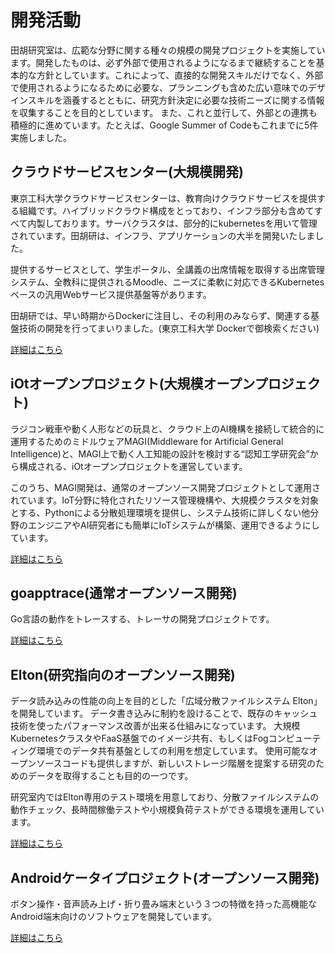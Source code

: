 # 開発活動

田胡研究室は、広範な分野に関する種々の規模の開発プロジェクトを実施しています。開発したものは、必ず外部で使用されるようになるまで継続することを基本的な方針としています。これによって、直接的な開発スキルだけでなく、外部で使用されるようになるために必要な、プランニングも含めた広い意味でのデザインスキルを涵養するとともに、研究方針決定に必要な技術ニーズに関する情報を収集することを目的としています。
また、これと並行して、外部との連携も積極的に進めています。たとえば、Google Summer of Codeもこれまでに5件実施しました。

## クラウドサービスセンター(大規模開発)  
東京工科大学クラウドサービスセンターは、教育向けクラウドサービスを提供する組織です。ハイブリッドクラウド構成をとっており、インフラ部分も含めてすべて内製しております。サーバクラスタは、部分的にkubernetesを用いて管理されています。田胡研は、インフラ、アプリケーションの大半を開発いたしました。

提供するサービスとして、学生ポータル、全講義の出席情報を取得する出席管理システム、全教科に提供されるMoodle、ニーズに柔軟に対応できるKubernetesベースの汎用Webサービス提供基盤等があります。

田胡研では、早い時期からDockerに注目し、その利用のみならず、関連する基盤技術の開発を行ってまいりました。(東京工科大学 Dockerで御検索ください)

[詳細はこちら](./cloud.html)

## iOtオープンプロジェクト(大規模オープンプロジェクト)   
ラジコン戦車や動く人形などの玩具と、クラウド上のAI機構を接続して統合的に運用するためのミドルウェアMAGI(Middleware for Artificial General Intelligence)と、MAGI上で動く人工知能の設計を検討する“認知工学研究会”から構成される、iOtオープンプロジェクトを運営しています。

このうち、MAGI開発は、通常のオープンソース開発プロジェクトとして運用されています。IoT分野に特化されたリソース管理機構や、大規模クラスタを対象とする、Pythonによる分散処理環境を提供し、システム技術に詳しくない他分野のエンジニアやAI研究者にも簡単にIoTシステムが構築、運用できるようにしています。

[詳細はこちら](https://www.iotaku.jp)

## goapptrace(通常オープンソース開発)    
Go言語の動作をトレースする、トレーサの開発プロジェクトです。

[詳細はこちら](https://github.com/yuuki0xff/goapptrace)

## Elton(研究指向のオープンソース開発)
データ読み込みの性能の向上を目的とした「広域分散ファイルシステム Elton」を開発しています。
データ書き込みに制約を設けることで、既存のキャッシュ技術を使ったパフォーマンス改善が出来る仕組みになっています。
大規模KubernetesクラスタやFaaS基盤でのイメージ共有、もしくはFogコンピューティング環境でのデータ共有基盤としての利用を想定しています。
使用可能なオープンソースコードも提供しますが、新しいストレージ階層を提案する研究のためのデータを取得することも目的の一つです。

研究室内ではElton専用のテスト環境を用意しており、分散ファイルシステムの動作チェック、長時間稼働テストや小規模負荷テストができる環境を運用しています。

[詳細はこちら](https://github.com/elton-project/elton)

## Androidケータイプロジェクト(オープンソース開発)
ボタン操作・音声読み上げ・折り畳み端末という３つの特徴を持った高機能なAndroid端末向けのソフトウェアを開発しています。

[詳細はこちら](./android.html)

